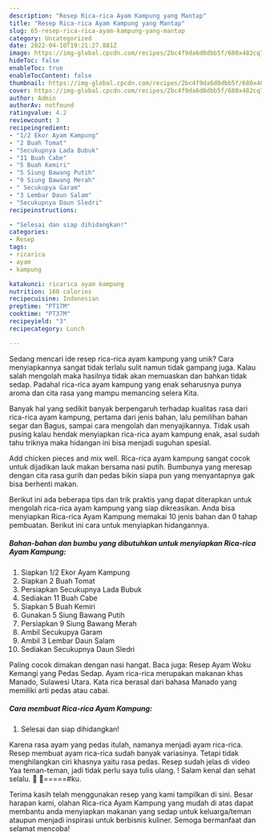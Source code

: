 ```yaml
---
description: "Resep Rica-rica Ayam Kampung yang Mantap"
title: "Resep Rica-rica Ayam Kampung yang Mantap"
slug: 65-resep-rica-rica-ayam-kampung-yang-mantap
category: Uncategorized
date: 2022-04-10T19:21:27.881Z
image: https://img-global.cpcdn.com/recipes/2bc4f9da6d0dbb5f/680x482cq70/rica-rica-ayam-kampung-foto-resep-utama.jpg
hideToc: false
enableToc: true
enableTocContent: false
thumbnail: https://img-global.cpcdn.com/recipes/2bc4f9da6d0dbb5f/680x482cq70/rica-rica-ayam-kampung-foto-resep-utama.jpg
cover: https://img-global.cpcdn.com/recipes/2bc4f9da6d0dbb5f/680x482cq70/rica-rica-ayam-kampung-foto-resep-utama.jpg
author: Admin
authorAv: notfound
ratingvalue: 4.2
reviewcount: 3
recipeingredient:
- "1/2 Ekor Ayam Kampung"
- "2 Buah Tomat"
- "Secukupnya Lada Bubuk"
- "11 Buah Cabe"
- "5 Buah Kemiri"
- "5 Siung Bawang Putih"
- "9 Siung Bawang Merah"
- " Secukupya Garam"
- "3 Lembar Daun Salam"
- "Secukupnya Daun Sledri"
recipeinstructions:

- "Selesai dan siap dihidangkan!"
categories:
- Resep
tags:
- ricarica
- ayam
- kampung

katakunci: ricarica ayam kampung 
nutrition: 160 calories
recipecuisine: Indonesian
preptime: "PT17M"
cooktime: "PT37M"
recipeyield: "3"
recipecategory: Lunch

---
```





Sedang mencari ide resep rica-rica ayam kampung yang unik? Cara menyiapkannya sangat tidak terlalu sulit namun tidak gampang juga. Kalau salah mengolah maka hasilnya tidak akan memuaskan dan bahkan tidak sedap. Padahal rica-rica ayam kampung yang enak seharusnya punya aroma dan cita rasa yang mampu memancing selera Kita.





Banyak hal yang sedikit banyak berpengaruh terhadap kualitas rasa dari rica-rica ayam kampung, pertama dari jenis bahan, lalu pemilihan bahan segar dan Bagus, sampai cara mengolah dan menyajikannya. Tidak usah pusing kalau hendak menyiapkan rica-rica ayam kampung enak,      asal sudah tahu triknya maka hidangan ini bisa menjadi suguhan spesial.














Add chicken pieces and mix well. Rica-rica ayam kampung sangat cocok untuk dijadikan lauk makan bersama nasi putih. Bumbunya yang meresap dengan cita rasa gurih dan pedas bikin siapa pun yang menyantapnya gak bisa berhenti makan.






Berikut ini ada beberapa tips dan trik praktis yang dapat diterapkan untuk mengolah rica-rica ayam kampung yang siap dikreasikan. Anda bisa menyiapkan Rica-rica Ayam Kampung memakai 10 jenis bahan dan 0 tahap pembuatan. Berikut ini cara untuk menyiapkan hidangannya.

<!--inarticleads1-->

##### Bahan-bahan dan bumbu yang dibutuhkan untuk menyiapkan Rica-rica Ayam Kampung:

1. Siapkan 1/2 Ekor Ayam Kampung
1. Siapkan 2 Buah Tomat
1. Persiapkan Secukupnya Lada Bubuk
1. Sediakan 11 Buah Cabe
1. Siapkan 5 Buah Kemiri
1. Gunakan 5 Siung Bawang Putih
1. Persiapkan 9 Siung Bawang Merah
1. Ambil  Secukupya Garam
1. Ambil 3 Lembar Daun Salam
1. Sediakan Secukupnya Daun Sledri


Paling cocok dimakan dengan nasi hangat. Baca juga: Resep Ayam Woku Kemangi yang Pedas Sedap. Ayam rica-rica merupakan makanan khas Manado, Sulawesi Utara. Kata rica berasal dari bahasa Manado yang memiliki arti pedas atau cabai. 

<!--inarticleads2-->

##### Cara membuat Rica-rica Ayam Kampung:


1. Selesai dan siap dihidangkan!

Karena rasa ayam yang pedas itulah, namanya menjadi ayam rica-rica. Resep membuat ayam rica-rica sudah banyak variasinya. Tetapi tidak menghilangkan ciri khasnya yaitu rasa pedas. Resep sudah jelas di video Yaa teman-teman, jadi tidak perlu saya tulis ulang. ! Salam kenal dan sehat selalu. 🙏 ️🙏=====#ku. 

Terima kasih telah menggunakan resep yang kami tampilkan di sini. Besar harapan kami, olahan Rica-rica Ayam Kampung yang mudah di atas dapat membantu anda menyiapkan makanan yang sedap untuk keluarga/teman ataupun menjadi inspirasi untuk berbisnis kuliner. Semoga bermanfaat dan selamat mencoba!

